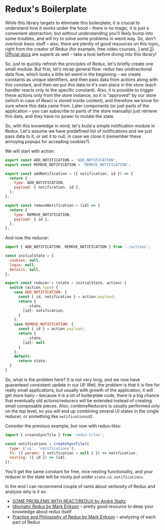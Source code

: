 # Redux's Boilerplate

While this library targets to eliminate this boilerplate, it is crucial to understand how it works under the hood – there is no magic, it is just a convenient abstraction; but without understanding you'll likely bump into some troubles, and will try to solve some problems in weird way. So, don't overlook basic stuff – also, there are plently of good resources on this topic, right from the creator of Redux (for example, free video courses, [1](https://egghead.io/series/getting-started-with-redux) and [2](https://egghead.io/courses/building-react-applications-with-idiomatic-redux)). [Official docs](http://redux.js.org/) are superb as well – take a look before diving into this library!

So, just to quickly refresh the principles of Redux, let's briefly create one small module. But first, let's recap general flow: redux has unidirectional data flow, which looks a little bit weird in the beginning – we create constants as unique identifiers, and then pass data from actions along with this constant, and then we put this data to it's own place in the store (each handler reacts only to the specific constant). Also, it is possible to trigger these actions only from the store instance, so it is "approved" by our store (which in case of React is stored inside context), and therefore we know for sure where this data came from. Later components (or just parts of the application – you can subscribe to parts of the store manually) just retrieve this data, and they have no power to mutate the state.

So, with this knowledge in mind, let's build a simple notification module in Redux. Let's assume we have predefined list of notifications and we just pass data to it, or set it to null, in case we close it (remember these annoying popups for accepting cookies?).

We will start with action:
```javascript
export const ADD_NOTIFICATION = 'ADD_NOTIFICATION';
export const REMOVE_NOTIFICATION = 'REMOVE_NOTIFICATION';

export const addNotification = ({ notification, id }) => {
  return {
    type: ADD_NOTIFICATION,
    payload: { notification, id },
  };
};

export const removeNotification = (id) => {
  return {
    type: REMOVE_NOTIFICATION,
    payload: { id },
  },
};
```

And now the reducer:
```javascript
import { ADD_NOTIFICATION, REMOVE_NOTIFICATION } from './actions';

const initialState = {
  cookies: null,
  login: null,
  details: null,
};

export const reducer = (state = initialState, action) {
  switch (action.type) {
    case ADD_NOTIFICATION: {
      const { id, notification } = action.payload;
      return {
        ...state,
        [id]: notification,
      }
    };
    case REMOVE_NOTIFICATION: {
      const { id } = action.payload;
      return {
        ...state,
        [id]: null
      }
    };
    default:
      return state;
  }
}
```

So, what is the problem here? It is not very long, and we now have guaranteed consistent update in our UI! Well, the problem is that it is fine for really small applications, but usually with growth of the application, it will get more hairy – because it is a lot of boilerplate code, there is a big chance that eventually old actions/reducers will be extended instead of creating small composable pieces. Also, combineReducers is usually performed only on the top level, so you will end up combining several UI states in the single reducer, or something like `notificationsUI`.

Consider the previous example, but now with redux-tiles:
```javascript
import { createSyncTile } from 'redux-tiles';

const notifications = createSyncTile({
  type: ['ui', 'notifications'],
  fn: ({ params: { notification = null } }) => notification,
  nesting: ({ id }) => [id],
});
```
You'll get the same constant for free, nice nesting functionality, and your reducer in the state will be nicely put under `state.ui.notifications`.

In the end I can recommend couple of rants about verbosity of Redux and analysis why is it so:
- [SOME PROBLEMS WITH REACT/REDUX by André Staltz](https://staltz.com/some-problems-with-react-redux.html)
- [Idiomatic Redux by Mark Erikson](http://blog.isquaredsoftware.com/2017/05/idiomatic-redux-tao-of-redux-part-1/) – pretty good resource to deep your knowledge about redux itself
- [Practice and Philosophy of Redux by Mark Erikson](http://blog.isquaredsoftware.com/2017/05/idiomatic-redux-tao-of-redux-part-2/) – analyzing of each part of Redux